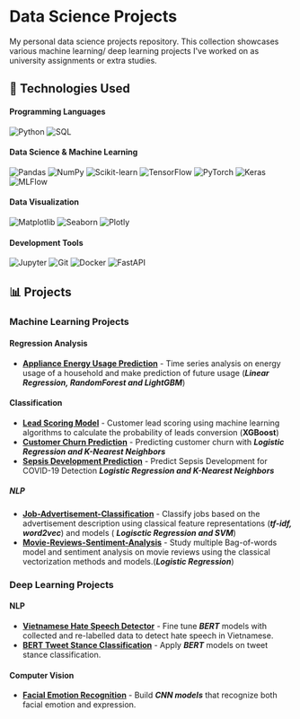 # Data Science Projects
My personal data science projects repository. This collection showcases various machine learning/ deep learning  projects I've worked on as university assignments or extra studies.

## 🚀 Technologies Used

#### Programming Languages
![Python](https://img.shields.io/badge/Python-3776AB?logo=python&logoColor=white)
![SQL](https://img.shields.io/badge/SQL-000000?logo=mysql&logoColor=white)

#### Data Science & Machine Learning
![Pandas](https://img.shields.io/badge/Pandas-150458?logo=pandas&logoColor=white)
![NumPy](https://img.shields.io/badge/Numpy-013243?logo=numpy&logoColor=white)
![Scikit-learn](https://img.shields.io/badge/scikit--learn-F7931E?logo=scikit-learn&logoColor=white)
![TensorFlow](https://img.shields.io/badge/TensorFlow-FF6F00?logo=tensorflow&logoColor=white)
![PyTorch](https://img.shields.io/badge/PyTorch-EE4C2C?logo=pytorch&logoColor=white)
![Keras](https://img.shields.io/badge/Keras-D00000?logo=keras&logoColor=white)
![MLFlow](https://img.shields.io/badge/MLFlow-0194E2?logo=mlflow&logoColor=white)

#### Data Visualization
![Matplotlib](https://img.shields.io/badge/Matplotlib-11557C?logo=matplotlib&logoColor=white)
![Seaborn](https://img.shields.io/badge/Seaborn-000000?logo=seaborn&logoColor=white)
![Plotly](https://img.shields.io/badge/Plotly-3F4F75?logo=plotly&logoColor=white)

#### Development Tools
![Jupyter](https://img.shields.io/badge/Jupyter-F37626?logo=jupyter&logoColor=white)
![Git](https://img.shields.io/badge/Git-F05032?logo=git&logoColor=white)
![Docker](https://img.shields.io/badge/Docker-2496ED?logo=docker&logoColor=white)
![FastAPI](https://img.shields.io/badge/FastAPI-009688?logo=fastapi&logoColor=white)


## 📊 Projects

### Machine Learning Projects
#### Regression Analysis
- **[Appliance Energy Usage Prediction](https://github.com/bitrao/data-science-projects/tree/main/lead-scoring)** - Time series analysis on energy usage of a household and make prediction of future usage (***Linear Regression, RandomForest and LightGBM***)

#### Classification
- **[Lead Scoring Model](https://github.com/bitrao/data-science-projects/tree/main/lead-scoring)** - Customer lead scoring using machine learning algorithms to calculate the probability of leads conversion (**XGBoost**)
- **[Customer Churn Prediction](https://github.com/bitrao/Iranian-Telecom-Customer-Churn-Prediction)** - Predicting customer churn with ***Logistic Regression and K-Nearest Neighbors***
- **[Sepsis Development Prediction](https://github.com/bitrao/Sepsis-Development-During-ICU-Period-Prediction)** - Predict Sepsis Development for COVID-19 Detection ***Logistic Regression and K-Nearest Neighbors***
##### NLP
- **[Job-Advertisement-Classification](https://github.com/bitrao/Job-Advertisement-Classification)** - Classify jobs based on the advertisement description using classical feature representations (***tf-idf, word2vec***) and models ( ***Logisctic Regression and SVM***)
- **[Movie-Reviews-Sentiment-Analysis](https://github.com/bitrao/Movie-Reviews-Sentiment-Analysis)** - Study multiple Bag-of-words model and sentiment analysis on movie reviews using the classical vectorization methods and models.(***Logistic Regression***)

### Deep Learning Projects
#### NLP
- **[Vietnamese Hate Speech Detector](https://github.com/bitrao/vietnamese-hate-speech-detection)** - Fine tune ***BERT*** models with collected and re-labelled data to detect hate speech in Vietnamese.
- **[BERT Tweet Stance Classification](https://github.com/bitrao/vietnamese-hate-speech-detection)** - Apply ***BERT*** models on tweet stance classification.
#### Computer Vision
- **[Facial Emotion Recognition](https://github.com/bitrao/vietnamese-hate-speech-detection)** - Build ***CNN models*** that recognize both facial emotion and expression.


